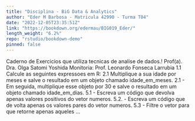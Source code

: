 ```yaml
---
title: "Disciplina - BiG Data & Analytics"
author: "Eder M Barbosa - Matricula 42990 - Turma T04"
date: "2022-12-05T23:35:51Z"
link: "https://bookdown.org/edermau/BIG019_Eder/"
length_weight: "6.2%"
repo: "rstudio/bookdown-demo"
pinned: false
---
```


Caderno de Exercicios que utiliza tecnicas de analise de dados.! Prof(a). Dra. Olga Satomi Yoshida Monitoria: Prof. Leonardo Fonseca Larrubia 1.1 Calcule as seguintes expressoes em R: 2.1 Multiplique a sua idade por meses e salve o resultado em um objeto chamado idade_em_meses. 2.1 - Em seguida, multiplique esse objeto por 30 e salve o resultado em um objeto chamado idade_em_dias. 5.1 - Escreva um código que devolva apenas valores positivos do vetor numeros. 5.2. - Escreva um código que de volta apenas os valores pares do vetor numeros. 5.3 - Filtre o vetor para que retorne apenas aqueles ...
